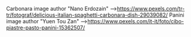 Carbonara image author "Nano Erdozain" -->https://www.pexels.com/tr-tr/fotograf/delicious-italian-spaghetti-carbonara-dish-29039082/
Panini image author "Yuen Tou Zan" -->https://www.pexels.com/it-it/foto/cibo-piastre-pasto-panini-15362507/
